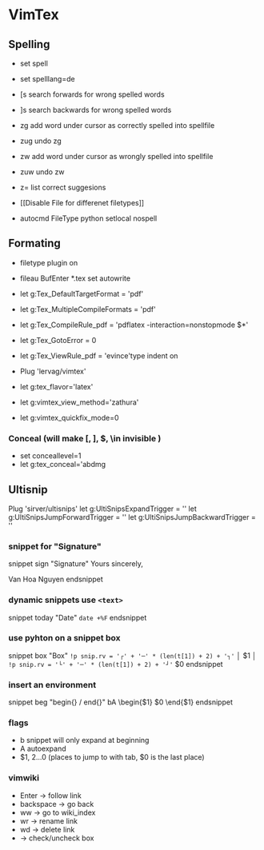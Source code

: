 # VimTex

## Spelling

- set spell
- set spelllang=de

- [s search forwards for wrong spelled words
- ]s search backwards for wrong spelled words

- zg add word under cursor as correctly spelled into spellfile
- zug undo zg

- zw add word under cursor as wrongly spelled into spellfile
- zuw undo zw

- z= list correct suggesions

- [[Disable File for differenet filetypes]]
- autocmd FileType python setlocal nospell

## Formating

- filetype plugin on
- fileau BufEnter \*.tex set autowrite

- let g:Tex_DefaultTargetFormat = 'pdf'
- let g:Tex_MultipleCompileFormats = 'pdf'
- let g:Tex_CompileRule_pdf = 'pdflatex -interaction=nonstopmode $\*'
- let g:Tex_GotoError = 0
- let g:Tex_ViewRule_pdf = 'evince'type indent on

- Plug 'lervag/vimtex'
- let g:tex_flavor='latex'
- let g:vimtex_view_method='zathura'
- let g:vimtex_quickfix_mode=0

### Conceal (will make \[, \], $, \in invisible )

- set conceallevel=1
- let g:tex_conceal='abdmg

## Ultisnip

Plug 'sirver/ultisnips'
let g:UltiSnipsExpandTrigger = '<tab>'
let g:UltiSnipsJumpForwardTrigger = '<tab>'
let g:UltiSnipsJumpBackwardTrigger = '<s-tab>'

### snippet for "Signature"

snippet sign "Signature"
Yours sincerely,

Van Hoa Nguyen
endsnippet

### dynamic snippets use `<text>`

snippet today "Date"
`date +%F`
endsnippet

### use pyhton on a snippet box

snippet box "Box"
`!p snip.rv = '┌' + '─' * (len(t[1]) + 2) + '┐'`
│ $1 │
`!p snip.rv = '└' + '─' * (len(t[1]) + 2) + '┘'`
$0
endsnippet

### insert an environment

snippet beg "begin{} / end{}" bA
\begin{$1}
$0
\end{$1}
endsnippet

### flags

- b snippet will only expand at beginning
- A autoexpand
- $1, $2 ...$0 (places to jump to with tab, $0 is the last place)

### vimwiki 

- Enter -> follow link
- backspace -> go back
- <leader>ww -> go to wiki_index
- <leader>wr -> rename link
- <leader>wd -> delete link
- <C-space> -> check/uncheck box


